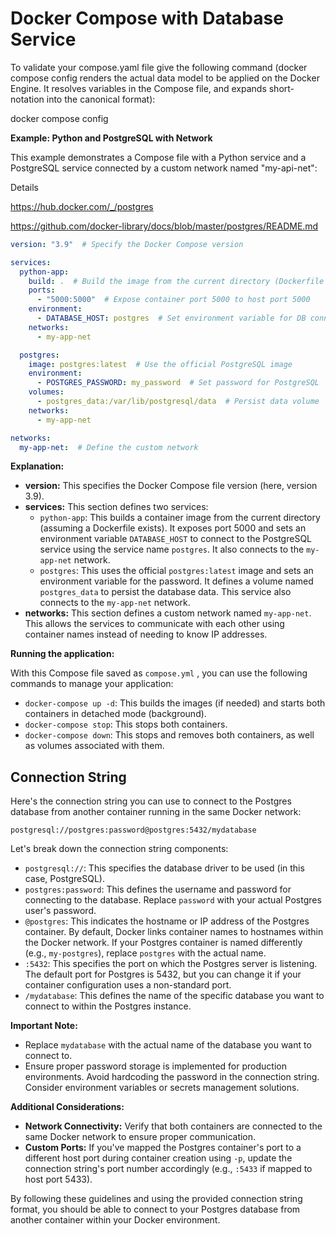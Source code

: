 # Docker Compose with Database Service

To validate your compose.yaml file give the following command (docker compose config renders the actual data model to be applied on the Docker Engine. It resolves variables in the Compose file, and expands short-notation into the canonical format):

  docker compose config

**Example: Python and PostgreSQL with Network**

This example demonstrates a Compose file with a Python service and a PostgreSQL service connected by a custom network named "my-api-net":

Details

https://hub.docker.com/_/postgres

https://github.com/docker-library/docs/blob/master/postgres/README.md


```yaml
version: "3.9"  # Specify the Docker Compose version

services:
  python-app:
    build: .  # Build the image from the current directory (Dockerfile needed)
    ports:
      - "5000:5000"  # Expose container port 5000 to host port 5000
    environment:
      - DATABASE_HOST: postgres  # Set environment variable for DB connection
    networks:
      - my-app-net

  postgres:
    image: postgres:latest  # Use the official PostgreSQL image
    environment:
      - POSTGRES_PASSWORD: my_password  # Set password for PostgreSQL
    volumes:
      - postgres_data:/var/lib/postgresql/data  # Persist data volume
    networks:
      - my-app-net

networks:
  my-app-net:  # Define the custom network
```

**Explanation:**

* **version:** This specifies the Docker Compose file version (here, version 3.9).
* **services:** This section defines two services:
    * `python-app`: This builds a container image from the current directory (assuming a Dockerfile exists). It exposes port 5000 and sets an environment variable `DATABASE_HOST` to connect to the PostgreSQL service using the service name `postgres`. It also connects to the `my-app-net` network.
    * `postgres`: This uses the official `postgres:latest` image and sets an environment variable for the password. It defines a volume named `postgres_data` to persist the database data. This service also connects to the `my-app-net` network.
* **networks:** This section defines a custom network named `my-app-net`. This allows the services to communicate with each other using container names instead of needing to know IP addresses.

**Running the application:**

With this Compose file saved as `compose.yml` , you can use the following commands to manage your application:

* `docker-compose up -d`: This builds the images (if needed) and starts both containers in detached mode (background).
* `docker-compose stop`: This stops both containers.
* `docker-compose down`: This stops and removes both containers, as well as volumes associated with them.

## Connection String

Here's the connection string you can use to connect to the Postgres database from another container running in the same Docker network:

```
postgresql://postgres:password@postgres:5432/mydatabase
```

Let's break down the connection string components:

* `postgresql://`: This specifies the database driver to be used (in this case, PostgreSQL).
* `postgres:password`: This defines the username and password for connecting to the database. Replace `password` with your actual Postgres user's password.
* `@postgres`: This indicates the hostname or IP address of the Postgres container. By default, Docker links container names to hostnames within the Docker network. If your Postgres container is named differently (e.g., `my-postgres`), replace `postgres` with the actual name.
* `:5432`: This specifies the port on which the Postgres server is listening. The default port for Postgres is 5432, but you can change it if your container configuration uses a non-standard port.
* `/mydatabase`: This defines the name of the specific database you want to connect to within the Postgres instance.

**Important Note:**

* Replace `mydatabase` with the actual name of the database you want to connect to.
* Ensure proper password storage is implemented for production environments. Avoid hardcoding the password in the connection string. Consider environment variables or secrets management solutions.

**Additional Considerations:**

* **Network Connectivity:** Verify that both containers are connected to the same Docker network to ensure proper communication.
* **Custom Ports:** If you've mapped the Postgres container's port to a different host port during container creation using `-p`, update the connection string's port number accordingly (e.g., `:5433` if mapped to host port 5433).

By following these guidelines and using the provided connection string format, you should be able to connect to your Postgres database from another container within your Docker environment.
